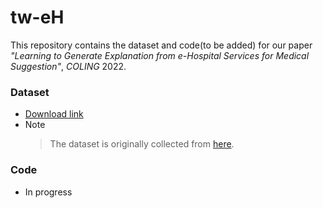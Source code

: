 # tw-eH
This repository contains the dataset and code(to be added) for our paper *"Learning to Generate Explanation from e-Hospital Services for Medical Suggestion"*, *COLING* 2022.

### Dataset
- [Download link](https://drive.google.com/u/0/uc?id=1yB933kGHt-ai45H5rxOfEfsM2LlDAn6r&export=download)
- Note
  > The dataset is originally collected from [here](https://sp1.hso.mohw.gov.tw/doctor/).

### Code
- In progress
